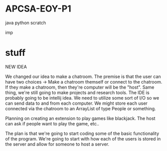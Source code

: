 # APCSA-EOY-P1
java
python
scratch

imp


# stuff

NEW IDEA

We changed our idea to make a chatroom. The premise is that the user can have two choices → Make a chatroom themself or connect to the chatroom. If they make a chatroom, then they're computer will be the "host". Same thing, we're still going to make  projects and research tools. The IDE is probably going to be intellij idea. We need to utilize some sort of I/O so we can send data to and from each computer. We might store each user connected via the chatroom to an ArrayList of type People or something.

Planning on creating an extension to play games like blackjack. The host can ask if people want to play the game, etc..

The plan is that we're going to start coding some of the basic functionality of the program. We're going to start with how each of the users is stored in the server and allow for someone to host a server.
